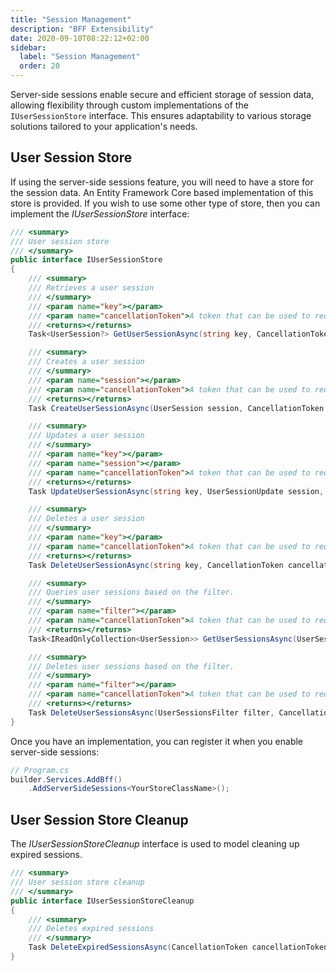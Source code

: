 ```yaml
---
title: "Session Management"
description: "BFF Extensibility"
date: 2020-09-10T08:22:12+02:00
sidebar:
  label: "Session Management"
  order: 20
---
```


Server-side sessions enable secure and efficient storage of session data, allowing flexibility through custom
implementations of the `IUserSessionStore` interface. This ensures adaptability to various storage solutions tailored to
your application's needs.

## User Session Store

If using the server-side sessions feature, you will need to have a store for the session data.
An Entity Framework Core based implementation of this store is provided. 
If you wish to use some other type of store, then you can implement the *IUserSessionStore* interface:

```csharp
/// <summary>
/// User session store
/// </summary>
public interface IUserSessionStore
{
    /// <summary>
    /// Retrieves a user session
    /// </summary>
    /// <param name="key"></param>
    /// <param name="cancellationToken">A token that can be used to request cancellation of the asynchronous operation.</param>
    /// <returns></returns>
    Task<UserSession?> GetUserSessionAsync(string key, CancellationToken cancellationToken = default);

    /// <summary>
    /// Creates a user session
    /// </summary>
    /// <param name="session"></param>
    /// <param name="cancellationToken">A token that can be used to request cancellation of the asynchronous operation.</param>
    /// <returns></returns>
    Task CreateUserSessionAsync(UserSession session, CancellationToken cancellationToken = default);

    /// <summary>
    /// Updates a user session
    /// </summary>
    /// <param name="key"></param>
    /// <param name="session"></param>
    /// <param name="cancellationToken">A token that can be used to request cancellation of the asynchronous operation.</param>
    /// <returns></returns>
    Task UpdateUserSessionAsync(string key, UserSessionUpdate session, CancellationToken cancellationToken = default);

    /// <summary>
    /// Deletes a user session
    /// </summary>
    /// <param name="key"></param>
    /// <param name="cancellationToken">A token that can be used to request cancellation of the asynchronous operation.</param>
    /// <returns></returns>
    Task DeleteUserSessionAsync(string key, CancellationToken cancellationToken = default);

    /// <summary>
    /// Queries user sessions based on the filter.
    /// </summary>
    /// <param name="filter"></param>
    /// <param name="cancellationToken">A token that can be used to request cancellation of the asynchronous operation.</param>
    /// <returns></returns>
    Task<IReadOnlyCollection<UserSession>> GetUserSessionsAsync(UserSessionsFilter filter, CancellationToken cancellationToken = default);

    /// <summary>
    /// Deletes user sessions based on the filter.
    /// </summary>
    /// <param name="filter"></param>
    /// <param name="cancellationToken">A token that can be used to request cancellation of the asynchronous operation.</param>
    /// <returns></returns>
    Task DeleteUserSessionsAsync(UserSessionsFilter filter, CancellationToken cancellationToken = default);
}
```

Once you have an implementation, you can register it when you enable server-side sessions:

```csharp
// Program.cs
builder.Services.AddBff()
    .AddServerSideSessions<YourStoreClassName>();

```

## User Session Store Cleanup

The *IUserSessionStoreCleanup* interface is used to model cleaning up expired sessions.

```csharp
/// <summary>
/// User session store cleanup
/// </summary>
public interface IUserSessionStoreCleanup
{
    /// <summary>
    /// Deletes expired sessions
    /// </summary>
    Task DeleteExpiredSessionsAsync(CancellationToken cancellationToken = default);
}
```
